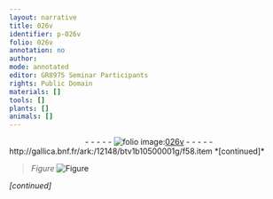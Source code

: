 ```yaml
---
layout: narrative
title: 026v
identifier: p-026v
folio: 026v
annotation: no
author:
mode: annotated
editor: GR8975 Seminar Participants
rights: Public Domain
materials: []
tools: []
plants: []
animals: []
---
```


<div class="folio" align="center">- - - - - <a href="http://gallica.bnf.fr/ark:/12148/btv1b10500001g/f58.item" target="_blank"><img src="https://cu-mkp.github.io/2017-workshop-edition/assets/photo-icon.png" alt="folio image: " style="display:inline-block; margin-bottom:-3px;"/>026v</a> - - - - - </div> http://gallica.bnf.fr/ark:/12148/btv1b10500001g/f58.item  
*[continued]*
  
> *Figure*
> <a href="
fig_p026v_1
https://drive.google.com/open?id=0B9-oNrvWdlO5TmZXTkNLdDFjWms
Balle de couleuvrine
" target="_blank"><img src="https://cu-mkp.github.io/GR8975-edition/assets/photo-icon.png" alt="Figure" style="display:inline-block; margin-bottom:-3px;"/></a>
 
*[continued]*
 